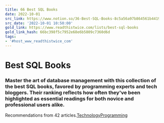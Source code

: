 ```yaml
---
title: 66 Best SQL Books
date: 2022-10-01
src_link: https://www.notion.so/36-Best-SQL-Books-8c5a56a97b864561b44196b21573274d
src_date: '2022-10-01 10:50:00'
gold_link: https://www.readthistwice.com/lists/best-sql-books
gold_link_hash: 66bc398f5c7952e68e6b5809c7360d6d
tags:
- '#host_www_readthistwice_com'
---
```


Best SQL Books
==============

### Master the art of database management with this collection of the best SQL books, favored by programming experts and tech bloggers. Their ranking reflects how often they've been highlighted as essential readings for both novice and professional users alike.

Recommendations from 42 articles.[Technology](/books/technology)[Programming](/books/technology)